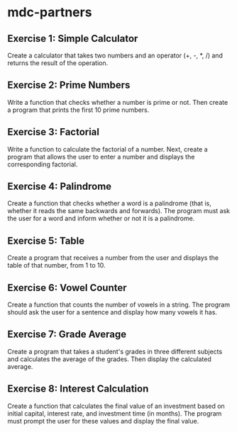 # mdc-partners

## Exercise 1: Simple Calculator
Create a calculator that takes two numbers and an operator (+, -, *, /) and returns the result
of the operation.

## Exercise 2: Prime Numbers
Write a function that checks whether a number is prime or not. Then create a program that
prints the first 10 prime numbers.

## Exercise 3: Factorial
Write a function to calculate the factorial of a number. Next, create a program that allows the
user to enter a number and displays the corresponding factorial.

## Exercise 4: Palindrome
Create a function that checks whether a word is a palindrome (that is, whether it reads the
same backwards and forwards). The program must ask the user for a word and inform
whether or not it is a palindrome.

## Exercise 5: Table
Create a program that receives a number from the user and displays the table of that
number, from 1 to 10.

## Exercise 6: Vowel Counter
Create a function that counts the number of vowels in a string. The program should ask the
user for a sentence and display how many vowels it has.

## Exercise 7: Grade Average
Create a program that takes a student's grades in three different subjects and calculates the
average of the grades. Then display the calculated average.

## Exercise 8: Interest Calculation
Create a function that calculates the final value of an investment based on initial capital,
interest rate, and investment time (in months). The program must prompt the user for these
values and display the final value.